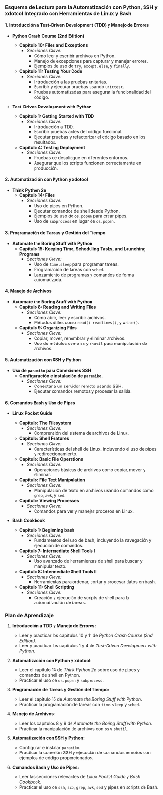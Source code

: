 ### Esquema de Lectura para la Automatización con Python, SSH y xdotool Integrado con Herramientas de Linux y Bash

#### **1. Introducción a Test-Driven Development (TDD) y Manejo de Errores**
   - **Python Crash Course (2nd Edition)**
     - **Capítulo 10: Files and Exceptions**
       - *Secciones Clave:*
         - Cómo leer y escribir archivos en Python.
         - Manejo de excepciones para capturar y manejar errores.
         - Ejemplos de uso de `try`, `except`, `else`, y `finally`.
     - **Capítulo 11: Testing Your Code**
       - *Secciones Clave:*
         - Introducción a las pruebas unitarias.
         - Escribir y ejecutar pruebas usando `unittest`.
         - Pruebas automatizadas para asegurar la funcionalidad del código.

   - **Test-Driven Development with Python**
     - **Capítulo 1: Getting Started with TDD**
       - *Secciones Clave:*
         - Introducción a TDD.
         - Escribir pruebas antes del código funcional.
         - Ejecutar pruebas y refactorizar el código basado en los resultados.
     - **Capítulo 4: Testing Deployment**
       - *Secciones Clave:*
         - Pruebas de despliegue en diferentes entornos.
         - Asegurar que los scripts funcionen correctamente en producción.

#### **2. Automatización con Python y xdotool**
   - **Think Python 2e**
     - **Capítulo 14: Files**
       - *Secciones Clave:*
         - Uso de pipes en Python.
         - Ejecutar comandos de shell desde Python.
         - Ejemplos de uso de `os.popen` para crear pipes.
         - Uso de `subprocess` en lugar de `os.popen`.

#### **3. Programación de Tareas y Gestión del Tiempo**
   - **Automate the Boring Stuff with Python**
     - **Capítulo 15: Keeping Time, Scheduling Tasks, and Launching Programs**
       - *Secciones Clave:*
         - Uso de `time.sleep` para programar tareas.
         - Programación de tareas con `sched`.
         - Lanzamiento de programas y comandos de forma automatizada.

#### **4. Manejo de Archivos**
   - **Automate the Boring Stuff with Python**
     - **Capítulo 8: Reading and Writing Files**
       - *Secciones Clave:*
         - Cómo abrir, leer y escribir archivos.
         - Métodos útiles como `read()`, `readlines()`, y `write()`.
     - **Capítulo 9: Organizing Files**
       - *Secciones Clave:*
         - Copiar, mover, renombrar y eliminar archivos.
         - Uso de módulos como `os` y `shutil` para manipulación de archivos.

#### **5. Automatización con SSH y Python**
   - **Uso de `paramiko` para Conexiones SSH**
     - **Configuración e instalación de `paramiko`.**
       - *Secciones Clave:*
         - Conectar a un servidor remoto usando SSH.
         - Ejecutar comandos remotos y procesar la salida.

#### **6. Comandos Bash y Uso de Pipes**
   - **Linux Pocket Guide**
     - **Capítulo: The Filesystem**
       - *Secciones Clave:*
         - Comprensión del sistema de archivos de Linux.
     - **Capítulo: Shell Features**
       - *Secciones Clave:*
         - Características del shell de Linux, incluyendo el uso de pipes y redireccionamiento.
     - **Capítulo: Basic File Operations**
       - *Secciones Clave:*
         - Operaciones básicas de archivos como copiar, mover y eliminar.
     - **Capítulo: File Text Manipulation**
       - *Secciones Clave:*
         - Manipulación de texto en archivos usando comandos como `grep`, `awk`, y `sed`.
     - **Capítulo: Viewing Processes**
       - *Secciones Clave:*
         - Comandos para ver y manejar procesos en Linux.

   - **Bash Cookbook**
     - **Capítulo 1: Beginning bash**
       - *Secciones Clave:*
         - Fundamentos del uso de bash, incluyendo la navegación y ejecución de comandos.
     - **Capítulo 7: Intermediate Shell Tools I**
       - *Secciones Clave:*
         - Uso avanzado de herramientas de shell para buscar y manipular texto.
     - **Capítulo 8: Intermediate Shell Tools II**
       - *Secciones Clave:*
         - Herramientas para ordenar, cortar y procesar datos en bash.
     - **Capítulo 11: Shell Scripting**
       - *Secciones Clave:*
         - Creación y ejecución de scripts de shell para la automatización de tareas.

### Plan de Aprendizaje

1. **Introducción a TDD y Manejo de Errores:**
   - Leer y practicar los capítulos 10 y 11 de *Python Crash Course (2nd Edition)*.
   - Leer y practicar los capítulos 1 y 4 de *Test-Driven Development with Python*.

2. **Automatización con Python y xdotool:**
   - Leer el capítulo 14 de *Think Python 2e* sobre uso de pipes y comandos de shell en Python.
   - Practicar el uso de `os.popen` y `subprocess`.

3. **Programación de Tareas y Gestión del Tiempo:**
   - Leer el capítulo 15 de *Automate the Boring Stuff with Python*.
   - Practicar la programación de tareas con `time.sleep` y `sched`.

4. **Manejo de Archivos:**
   - Leer los capítulos 8 y 9 de *Automate the Boring Stuff with Python*.
   - Practicar la manipulación de archivos con `os` y `shutil`.

5. **Automatización con SSH y Python:**
   - Configurar e instalar `paramiko`.
   - Practicar la conexión SSH y ejecución de comandos remotos con ejemplos de código proporcionados.

6. **Comandos Bash y Uso de Pipes:**
   - Leer las secciones relevantes de *Linux Pocket Guide* y *Bash Cookbook*.
   - Practicar el uso de `ssh`, `scp`, `grep`, `awk`, `sed` y pipes en scripts de Bash.

